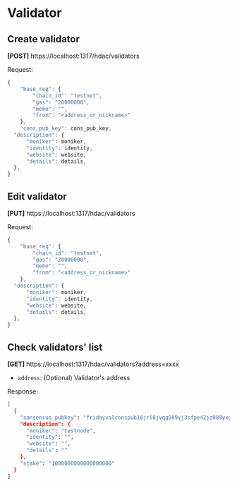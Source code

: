 # Validator

## Create validator

**\[POST\]** https://localhost:1317/hdac/validators

Request:

```javascript
{
	"base_req": {
		"chain_id": "testnet",
		"gas": "20000000",
		"memo": "",
		"from": "<address_or_nickname>"
	},
	"cons_pub_key": cons_pub_key,
  "description": {
      "moniker": moniker,
      "identity": identity,
      "website": website,
      "details": details,
  },
}
```

## Edit validator

**\[PUT\]** https://localhost:1317/hdac/validators

Request:

```javascript
{
	"base_req": {
		"chain_id": "testnet",
		"gas": "20000000",
		"memo": "",
		"from": "<address_or_nickname>"
	},
  "description": {
      "moniker": moniker,
      "identity": identity,
      "website": website,
      "details": details,
  },
}
```

## Check validators' list

**\[GET\]** https://localhost:1317/hdac/validators?address=xxxx

* `address`: \(Optional\) Validator's address

Response:

```bash
[
  {
    "consensus_pubkey": "fridayvalconspub16jrl8jvqq9k9yj3sfpe42jz089yxgsjt25hnqcmjxqck5vj3vdqhv623ggeh5vzxwat8yu33f38zkmf3va25znjhgd3xukf4x5cx7466xdg5k52t9a9hqkf3wf3x2enc9a94swrxfpy8xupsfv45sarnxdfxkkzp0fm4qc2v9dmh2vjd29rxunfsf33hscj3v448x5j9f9s4gmnkfd9k23smxng29",
    "description": {
      "moniker": "testnode",
      "identity": "",
      "website": "",
      "details": ""
    },
    "stake": "1000000000000000000"
  }
]
```

